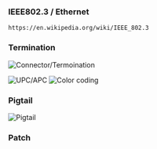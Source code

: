 ### IEEE802.3 / Ethernet
```
https://en.wikipedia.org/wiki/IEEE_802.3
```

### Termination
![Connector/Termoination](https://vitextech.com/wp-content/uploads/2019/12/Conn3.png)


![UPC/APC](https://media.cablematic.com/hqterms/pulido_fibra.png)
![Color coding](https://www.ingenova.com/wp-content/uploads/2021/06/apc-vs-upc.png)


### Pigtail
![Pigtail](https://cdn.shopify.com/s/files/1/1026/4509/files/lc-12-pigtail-sm-no-jacket_large.png?v=1505251113)


### Patch 
